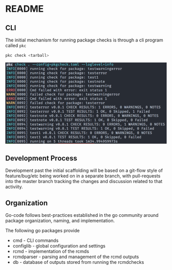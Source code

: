 README 
============

## CLI

The initial mechanism for running package checks is through a cli program called `pkc`

```bash
pkc check <tarball>
```

![example01](assets/pkc_example01.png)

## Development Process

Development past the initial scaffolding will be based on a git-flow style of feature/bug/etc being worked on 
in a separate branch, with pull-requests into the master branch tracking the changes and discussion
related to that activiity. 

## Organization

Go-code follows best-practices established in the go community around package organization, naming, and implementation.

The following go packages provide 

* cmd - CLI commands
* configlib - global configuration and settings
* rcmd - implementation of the rcmds
* rcmdparser - parsing and management of the rcmd outputs
* db - database of outputs stored from running the rcmdchecks